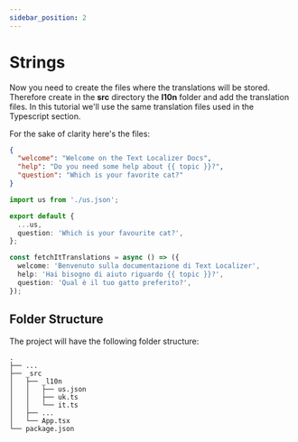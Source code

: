 ```yaml
---
sidebar_position: 2
---
```


# Strings

Now you need to create the files where the translations will be stored.
Therefore create in the **src** directory the **l10n** folder and add the translation files. In this tutorial we'll use the same translation files used in the Typescript section.

For the sake of clarity here's the files:

```json title="src/l10n/us.json"
{
  "welcome": "Welcome on the Text Localizer Docs",
  "help": "Do you need some help about {{ topic }}?",
  "question": "Which is your favorite cat?"
}
```

```ts title="src/l10n/uk.ts"
import us from './us.json';

export default {
  ...us,
  question: 'Which is your favourite cat?',
};
```

```ts title="src/l10n/it.ts"
const fetchItTranslations = async () => ({
  welcome: 'Benvenuto sulla documentazione di Text Localizer',
  help: 'Hai bisogno di aiuto riguardo {{ topic }}?',
  question: 'Qual è il tuo gatto preferito?',
});
```

## Folder Structure

The project will have the following folder structure:

```
.
├── ...
├── _src
│   ├── _l10n
│   │   ├── us.json
│   │   ├── uk.ts
│   │   └── it.ts
│   ├── ...
│   └── App.tsx
└── package.json
```

